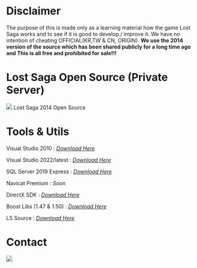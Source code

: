 # Disclaimer
<p>The purpose of this is made only as a learning material how the game Lost Saga works and to see if it is good to develop / improve it. We have no intention of cheating OFFICIAL(KR,TW & CN, ORIGIN). <b>We use the 2014 version of the source which has been shared publicly for a long time ago and This is all free and prohibited for sale!!!</b></p>

# Lost Saga Open Source (Private Server)
<!-- ![Lost Saga](https://wallpapercave.com/wp/wp1899234.jpg) -->
<a href="#" target="blank"><img src="https://wallpapercave.com/wp/wp1899234.jpg" /></a>
Lost Saga 2014 Open Source

# Tools & Utils
<p>Visual Studio 2010           : <i><a href="https://my.visualstudio.com/Downloads?q=visual%20studio%202010%20Ultimate&wt.mc_id=o~msft~vscom~older-downloads" target="_blank">Download Here</a></i></p>
<p>Visual Studio 2022/latest    : <i><a href="https://visualstudio.microsoft.com/vs/" target="_blank">Download Here</a></i></p>
<p>SQL Server 2019 Express      : <i><a href="https://go.microsoft.com/fwlink/p/?linkid=866658" target="_blank">Download Here</a></i></p>
<p>Navicat Premium              : <i>Soon</i></p>
<p>DirectX SDK                  : <i><a href="https://www.microsoft.com/en-us/download/details.aspx?id=6812" target="_blank">Download Here</a></i></p>
<p>Boost Libs (1.47 & 1.50)     : <i><a href="https://drive.google.com/file/d/1e9ScaC8e1-HDANzx_m-LNBMHj-1JNktA/view?usp=sharing" target="_blank">Download Here</a></i></p>
<p>LS Source                : <i><a href="https://drive.google.com/u/1/uc?id=1kUgJKnl6CeoCsSUpEkD7qIMF7aix7dbR&export=download" target="_blank">Download Here</a></i></p>

# Contact
<p>
    <a href="https://discord.gg/b5MeZxYEZf" target="blank"><img src="https://img.shields.io/badge/Discord-30302f?style=flat&logo=discord" /></a>
</p>
